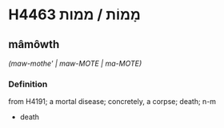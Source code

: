 # H4463 מָמוֹת / ממות

## mâmôwth

_(maw-mothe' | maw-MOTE | ma-MOTE)_

### Definition

from H4191; a mortal disease; concretely, a corpse; death; n-m

- death

